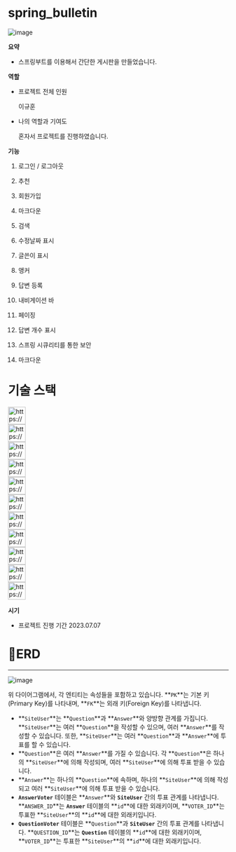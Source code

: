 # spring_bulletin
![image](https://github.com/Lee-Kyuhwun/spring_bulletin/assets/107871734/346bbc8d-9d25-466d-8b74-7c7deefbfc5a)

**요약**

- 스프링부트를 이용해서 간단한 게시판을 만들었습니다.

**역할**

- 프로젝트 전체 인원
    
    이규훈 
    
- 나의 역할과 기여도
    
    혼자서 프로젝트를 진행하였습니다.
    

**기능**

1. 로그인 / 로그아웃
2. 추천
3. 회원가입
4. 마크다운
5. 검색
6. 수정날짜 표시
7. 글쓴이 표시

1. 앵커
2. 답변 등록
3. 내비게이션 바
4. 페이징
5. 답변 개수 표시
6. 스프링 시큐리티를 통한 보안
7. 마크다운

# 기술 스택
<div>
<aside>
<img src="https://noticon-static.tammolo.com/dgggcrkxq/image/upload/v1629972500/noticon/htwpjnfc0hlr1teypbjo.png" alt="https://noticon-static.tammolo.com/dgggcrkxq/image/upload/v1629972500/noticon/htwpjnfc0hlr1teypbjo.png" width="40px" /> 

</aside>

<aside>
<img src="https://noticon-static.tammolo.com/dgggcrkxq/image/upload/v1567008187/noticon/m4oad4rbf65fjszx0did.png" alt="https://noticon-static.tammolo.com/dgggcrkxq/image/upload/v1567008187/noticon/m4oad4rbf65fjszx0did.png" width="40px" /> </aside>


<aside>
<img src="https://noticon-static.tammolo.com/dgggcrkxq/image/upload/v1576325989/noticon/rcwm9dy0hu6cbjowbfwi.png" alt="https://noticon-static.tammolo.com/dgggcrkxq/image/upload/v1576325989/noticon/rcwm9dy0hu6cbjowbfwi.png" width="40px" /> 

</aside>

<aside>
<img src="https://noticon-static.tammolo.com/dgggcrkxq/image/upload/v1603422708/noticon/snx80yunsrqtxnijopnh.png" alt="https://noticon-static.tammolo.com/dgggcrkxq/image/upload/v1603422708/noticon/snx80yunsrqtxnijopnh.png" width="40px" /> 

</aside>

<aside>
<img src="https://noticon-static.tammolo.com/dgggcrkxq/image/upload/v1566914817/noticon/qwbwpobwhimzw1e3ip1h.png" alt="https://noticon-static.tammolo.com/dgggcrkxq/image/upload/v1566914817/noticon/qwbwpobwhimzw1e3ip1h.png" width="40px" /> 

</aside>

<aside>
<img src="https://noticon-static.tammolo.com/dgggcrkxq/image/upload/v1567128495/noticon/gpkdob34yhkxoo7cyyqv.png" alt="https://noticon-static.tammolo.com/dgggcrkxq/image/upload/v1567128495/noticon/gpkdob34yhkxoo7cyyqv.png" width="40px" />

</aside>

<aside>
<img src="https://noticon-static.tammolo.com/dgggcrkxq/image/upload/v1685082263/noticon/jo70lolpscz63hznweoe.png" alt="https://noticon-static.tammolo.com/dgggcrkxq/image/upload/v1685082263/noticon/jo70lolpscz63hznweoe.png" width="40px" />

</aside>


<aside>
<img src="https://noticon-static.tammolo.com/dgggcrkxq/image/upload/v1592435734/noticon/ovcserf615eo3sbcbv8b.png" alt="https://noticon-static.tammolo.com/dgggcrkxq/image/upload/v1592435734/noticon/ovcserf615eo3sbcbv8b.png" width="40px" /> 

</aside>



</aside>

<aside>
<img src="https://noticon-static.tammolo.com/dgggcrkxq/image/upload/v1671751435/noticon/f2acjrbrdkr51kbizhoa.png" alt="https://noticon-static.tammolo.com/dgggcrkxq/image/upload/v1671751435/noticon/f2acjrbrdkr51kbizhoa.png" width="40px" /> 

</aside>

<aside>
<img src="https://w7.pngwing.com/pngs/928/911/png-transparent-junit-software-testing-spring-framework-unit-testing-java-others-miscellaneous-text-trademark-thumbnail.png" alt="https://w7.pngwing.com/pngs/928/911/png-transparent-junit-software-testing-spring-framework-unit-testing-java-others-miscellaneous-text-trademark-thumbnail.png" width="40px" />

</aside>

<aside>
<img src="https://noticon-static.tammolo.com/dgggcrkxq/image/upload/v1687307488/noticon/o9lxyva5z8zbwyeaxers.png" alt="https://noticon-static.tammolo.com/dgggcrkxq/image/upload/v1687307488/noticon/o9lxyva5z8zbwyeaxers.png" width="40px" />
</aside>
  
</div>



**시기**

- 프로젝트 진행 기간 2023.07.07

# 📝ERD

---

![image](https://github.com/Lee-Kyuhwun/spring_bulletin/assets/107871734/06c5c125-5ad2-44b0-9f87-b0ed3b7e8871)

위 다이어그램에서, 각 엔티티는 속성들을 포함하고 있습니다. **`PK`**는 기본 키(Primary Key)를 나타내며, **`FK`**는 외래 키(Foreign Key)를 나타냅니다.

- **`SiteUser`**는 **`Question`**과 **`Answer`**와 양방향 관계를 가집니다. **`SiteUser`**는 여러 **`Question`**을 작성할 수 있으며, 여러 **`Answer`**를 작성할 수 있습니다. 또한, **`SiteUser`**는 여러 **`Question`**과 **`Answer`**에 투표를 할 수 있습니다.
- **`Question`**은 여러 **`Answer`**를 가질 수 있습니다. 각 **`Question`**은 하나의 **`SiteUser`**에 의해 작성되며, 여러 **`SiteUser`**에 의해 투표 받을 수 있습니다.
- **`Answer`**는 하나의 **`Question`**에 속하며, 하나의 **`SiteUser`**에 의해 작성되고 여러 **`SiteUser`**에 의해 투표 받을 수 있습니다.
- **`AnswerVoter`** 테이블은 **`Answer`**와 **`SiteUser`** 간의 투표 관계를 나타냅니다. **`ANSWER_ID`**는 **`Answer`** 테이블의 **`id`**에 대한 외래키이며, **`VOTER_ID`**는 투표한 **`SiteUser`**의 **`id`**에 대한 외래키입니다.
- **`QuestionVoter`** 테이블은 **`Question`**과 **`SiteUser`** 간의 투표 관계를 나타냅니다. **`QUESTION_ID`**는 **`Question`** 테이블의 **`id`**에 대한 외래키이며, **`VOTER_ID`**는 투표한 **`SiteUser`**의 **`id`**에 대한 외래키입니다.
